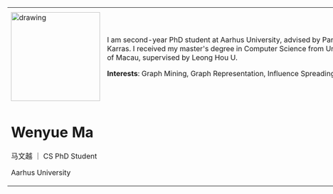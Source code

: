 <table>
<!-- <tr> -->
<th> </th>
<th> </th>
<th> </th>
<!-- </tr> -->
<tr>
<td>

<img style="float: center;"  src="pic/slef.jpg" alt="drawing" width="200"/>

</td>
<td colspan="2">

I am second-year PhD student at Aarhus University, advised by Panagoist Karras. I received my master's degree in Computer Science from University of Macau, supervised by Leong Hou U.

**Interests**: Graph Mining, Graph Representation, Influence Spreading




</td>
</tr>
<td style="float: center;">

# Wenyue Ma 

马文越 ｜ CS PhD Student

Aarhus University
</td>
</table>

<style>
td, th {
   border: none!important;
}
table {
  table-layout: fixed;
  width: 800px;
}
</style>



<!-- ## About me
--- -->
